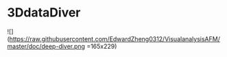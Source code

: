 # 3DdataDiver

![](https://raw.githubusercontent.com/EdwardZheng0312/VisualanalysisAFM/master/doc/deep-diver.png =165x229)
